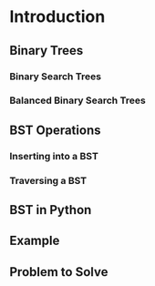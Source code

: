 # Introduction
## Binary Trees
### Binary Search Trees
### Balanced Binary Search Trees
## BST Operations
### Inserting into a BST
### Traversing a BST
## BST in Python
## Example
## Problem to Solve
